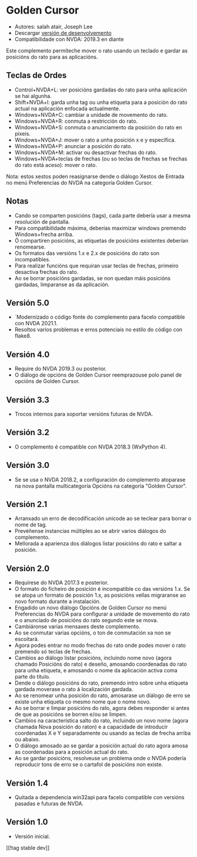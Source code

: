 # Golden Cursor #

* Autores: salah atair, Joseph Lee
* Descargar [versión de desenvolvemento][1]
* Compatibilidade con NVDA: 2019.3 en diante

Este complemento permíteche mover o rato usando un teclado e gardar as
posicións do rato para as aplicacións.

## Teclas de Ordes

* Control+NVDA+L: ver posicións gardadas do rato para unha aplicación se hai
  algunha.
* Shift+NVDA+l: garda unha tag ou unha etiqueta para a posición do rato
  actual na aplicación enfocada actualmente.
* Windows+NVDA+C: cambiar a unidade de movemento do rato.
* Windows+NVDA+R: conmuta a restricción do rato.
* Windows+NVDA+S: conmuta o anunciamento da posición do rato en pixeis.
* Windows+NVDA+J: mover o rato a unha posición x e y específica.
* Windows+NVDA+P: anunciar a posición do rato.
* Windows+NVDA+M: activar ou desactivar frechas do rato.
* Windows+NVDA+teclas de frechas (ou so teclas de frechas se frechas do rato
  está aceso): mover o rato.

Nota: estos xestos poden reasignarse dende o diálogo Xestos de Entrada no
menú Preferencias do NVDA na categoría Golden Cursor.

## Notas

* Cando se comparten posicións (tags), cada parte debería usar a mesma
  resolución de pantalla.
* Para compatibilidade máxima, deberías maximizar windows premendo
  Windows+frecha arriba.
* Ó compartiren posicións, as etiquetas de posicións existentes deberían
  renomearse.
* Os formatos das versións 1.x e 2.x de posicións do rato son incompatibles.
* Para realizar funcións que requiran usar teclas de frechas, primeiro
  desactiva frechas do rato.
* Ao se borrar posicións gardadas, se non quedan máis posicións gardadas,
  limparanse as da aplicación.

## Versión 5.0

* ´Modernizado o código fonte do complemento para facelo compatible con NVDA
  2021.1.
* Resoltos varios problemas e erros potenciais no estilo do código con
  flake8.

## Versión 4.0

* Require do NVDA 2019.3 ou posterior.
* O diálogo de opcións de Golden Cursor reemprazouse polo panel de opcións
  de Golden Cursor.

## Versión 3.3

* Trocos internos para soportar versións futuras de NVDA.

## Versión 3.2

* O complemento é compatible con NVDA 2018.3 (WxPython 4).

## Versión 3.0

* Se se usa o NVDA 2018.2, a configuración do complemento atoparase na nova
  pantalla multicategoría Opcións na categoría "Golden Cursor".

## Versión 2.1

* Arranxado un erro de decodificación unicode ao se teclear para borrar o
  nome de tag.
* Prevéñense instancias múltiples ao se abrir varios diálogos do
  complemento.
* Mellorada a aparienza dos diálogos listar posicións do rato e saltar a
  posición.

## Versión 2.0

* Requírese do NVDA 2017.3 e posterior.
* O formato do ficheiro de posición é incompatible co das versións 1.x. Se
  se atopa un formato de posición 1.x, as posicións vellas migraranse ao
  novo formato durante a instalación.
* Engadido un novo diálogo Opcións de Golden Cursor no menú Preferencias do
  NVDA para configurar a unidade de movemento do rato e o anunciado de
  posicións do rato segundo este se mova.
* Cambiáronse varias mensaxes deste complemento.
* Ao se conmutar varias opcións, o ton de conmutación xa non se escoitará.
* Agora podes entrar no modo frechas do rato onde podes mover o rato
  premendo só teclas de frechas.
* Cambios ao diálogo listar posicións, incluindo nome novo (agora chamado
  Posicións do rato) e deseño, amosando coordenadas do rato para unha
  etiqueta, e amosando o nome da aplicación activa coma parte do título.
* Dende o diálogo posicións do rato, premendo intro sobre unha etiqueta
  gardada moverase o rato á localización gardada.
* Ao se renomear unha posición do rato, amosarase un diálogo de erro se
  existe unha etiqueta co mesmo nome  que o nome novo.
* Ao se borrar e limpar posicións do rato, agora debes responder si antes de
  que as posicións se borren e/ou se limpen.
* Cambios na característica salto do rato, incluindo un novo nome (agora
  chamada Nova posición do raton) e a capacidade de introducir coordenadas X
  e Y separadamente ou usando as teclas de frecha arriba ou abaixo.
* O diálogo amosado ao se gardar a posición actual do rato agora amosa as
  coordenadas para a posición actual do rato.
* Ao se gardar posicións, resolveuse un problema onde o NVDA podería
  reproducir tons de erro se o cartafol de posicións non existe.

## Versión 1.4

* Quitada a dependencia win32api para facelo compatible con versións pasadas
  e futuras de NVDA.

## Versión 1.0

* Versión inicial.

[[!tag stable dev]]

[1]: https://addons.nvda-project.org/files/get.php?file=gc

[2]: https://addons.nvda-project.org/files/get.php?file=gc-dev
